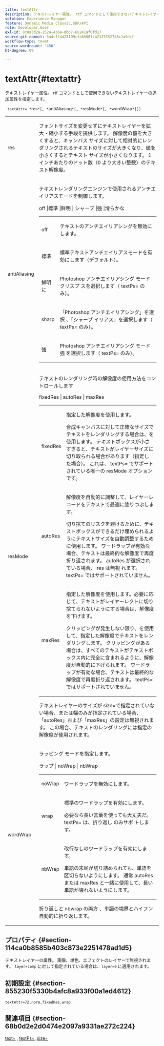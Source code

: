 ```yaml
---
title: textAttr
description: テキストレイヤー属性。 rtf コマンドとして使用できないテキストレイヤーの追加属性を指定します。
solution: Experience Manager
feature: Dynamic Media Classic,SDK/API
role: Developer,User
exl-id: 0c8a3d2a-2524-436a-8bc7-60241af0fd17
source-git-commit: 6a4c1f4425199cfa6088fc42137552748c1a9dcf
workflow-type: tm+mt
source-wordcount: '450'
ht-degree: 0%

---
```


# textAttr{#textattr}

テキストレイヤー属性。 rtf コマンドとして使用できないテキストレイヤーの追加属性を指定します。

` textAttr= *`res`*[, *`antiAliasing`*[, *`resMode`*[, *`wordWrap`*]]]`

<table id="simpletable_0072BF7DF52B4959A14EDEF60A6EBDEE"> 
 <tr class="strow"> 
  <td class="stentry"> <p> <span class="codeph"> <span class="varname"> res </span> </span> </p> </td> 
  <td class="stentry"> <p>フォントサイズを変更せずにテキストレイヤーを拡大・縮小する手段を提供します。 解像度の値を大きくすると、キャンバス サイズに対して相対的にレンダリングされるテキストのサイズが大きくなり、値を小さくするとテキスト サイズが小さくなります。 1 インチあたりのドット数（0 より大きい整数）のテキスト解像度。 </p> </td> 
 </tr> 
 <tr class="strow"> 
  <td class="stentry"> <p> <span class="codeph"> <span class="varname"> antiAliasing </span> </span> </p> </td> 
  <td class="stentry"> <p>テキストレンダリングエンジンで使用されるアンチエイリアスモードを制御します。 </p> <p> <span class="codeph"> off |標準 |鮮明 | シャープ |強 |滑らかな </span> </p> <p> 
    <table id="simpletable_AE2331118FCA4BC7877233E287CED6A4"> 
     <tr class="strow"> 
      <td class="stentry"> <p> <span class="codeph"> off </span> </p> </td> 
      <td class="stentry"> <p>テキストのアンチエイリアシングを無効にします。 </p> </td> 
     </tr> 
     <tr class="strow"> 
      <td class="stentry"> <p> <span class="codeph"> 標準 </span> </p> </td> 
      <td class="stentry"> <p>標準テキストアンチエイリアスモードを有効にします（デフォルト）。 </p> </td> 
     </tr> 
     <tr class="strow"> 
      <td class="stentry"> <p> </span><span class="codeph"> 鮮明に </p> </td> 
      <td class="stentry"> <p>Photoshop アンチエイリアシング モード <span class="codeph"> クリスプ </span> スを選択します（<span class="codeph"> textPs= </span> のみ）。 </p> </td> 
     </tr> 
     <tr class="strow"> 
      <td class="stentry"> <p> <span class="codeph"> sharp </span> </p> </td> 
      <td class="stentry"> <p>「Photoshop アンチエイリアシング」を選択 <span class="codeph">、「シャープ </span> イリアス」を選択します（<span class="codeph"> textPs= </span> のみ）。 </p> </td> 
     </tr> 
     <tr class="strow"> 
      <td class="stentry"> <p> <span class="codeph"> 強 </span> </p> </td> 
      <td class="stentry"> <p>Photoshop アンチエイリアシング モード <span class="codeph"> 強 </span> を選択します（<span class="codeph"> textPs= </span> のみ）。 </p> </td> 
     </tr> 
    </table> </p> </td> 
 </tr> 
 <tr class="strow"> 
  <td class="stentry"> <p> <span class="codeph"> <span class="varname"> resMode </span> </span> </p> </td> 
  <td class="stentry"> <p>テキストのレンダリング時の解像度の使用方法をコントロールします </p> <p> <span class="codeph"> fixedRes | autoRes | maxRes </span> </p> <p> 
    <table id="simpletable_2CFC06DB37154C7C92614FDF7A818DB5"> 
     <tr class="strow"> 
      <td class="stentry"> <p> <span class="codeph"> fixedRes </span> </p> </td> 
      <td class="stentry"> <p>指定した解像度を使用します。 </p> <p>合成キャンバスに対して正確なサイズでテキストをレンダリングする場合は、を使用します。 テキストボックスが小さすぎると、テキストがレイヤーサイズに切り取られる場合があります（指定した場合）。 これは、<span class="codeph"> textPs= </span> でサポートされている唯一の <span class="varname"> resMode </span> オプションです。 </p> </td> 
     </tr> 
     <tr class="strow"> 
      <td class="stentry"> <p> <span class="codeph"> autoRes </span> </p> </td> 
      <td class="stentry"> <p>解像度を自動的に調整して、レイヤーレコードをテキストで最適に塗りつぶします。 </p> <p>切り捨てのリスクを避けるために、テキストボックスができるだけ埋められるようにテキストサイズを自動調整するために使用します。 ワードラップが有効な場合、テキストは最終的な解像度で再度折り返されます。 autoRes </span> が選択されている場合、<span class="varname"> res </span> は無視 <span class="codeph"> れます。 <span class="codeph"> textPs= </span> ではサポートされていません。 </p> </td> 
     </tr> 
     <tr class="strow"> 
      <td class="stentry"> <p> <span class="codeph"> maxRes </span> </p> </td> 
      <td class="stentry"> <p>指定した解像度を使用します。必要に応じて、テキストがレイヤーレクトに切り捨てられないようにする場合は、解像度を下げます。 </p> <p>クリッピングが発生しない限り、を使用して、指定した解像度でテキストをレンダリングします。 クリッピングがある場合は、すべてのテキストがテキストボックス内に完全に含まれるように、解像度が自動的に下げられます。 ワードラップが有効な場合、テキストは最終的な解像度で再度折り返されます。 <span class="codeph"> textPs= </span> ではサポートされていません。 </p> </td> 
     </tr> 
    </table> </p> <p>テキストレイヤーのサイズが size=で指定されていない場合、または幅のみが指定されている場合、「autoRes」および「maxRes」の設定は無視されます。 この場合、テキストのレンダリングには指定の解像度が使用されます。 </p> </td> 
 </tr> 
 <tr class="strow"> 
  <td class="stentry"> <p> <span class="codeph"> <span class="varname"> wordWrap </span> </span> </p> </td> 
  <td class="stentry"> <p>ラッピング モードを指定します。 </p> <p> <span class="codeph"> ラップ | noWrap | nbWrap </span> </p> <p> 
    <table id="simpletable_FF2510E029EC41E29BC30D9FC2923EA3"> 
     <tr class="strow"> 
      <td class="stentry"> <p> <span class="codeph"> noWrap </span> </p> </td> 
      <td class="stentry"> <p>ワードラップを無効にします。 </p> </td> 
     </tr> 
     <tr class="strow"> 
      <td class="stentry"> <p> <span class="codeph"> wrap </span> </p> </td> 
      <td class="stentry"> <p>標準のワードラップを有効にします。 </p> <p>必要なら長い言葉を使っても大丈夫だ。 <span class="codeph"> textPs= </span> は、折り返し </span> のみサポ <span class="codeph"> トします。 </p> </td> 
     </tr> 
     <tr class="strow"> 
      <td class="stentry"> <p> <span class="codeph"> nbWrap </span> </p> </td> 
      <td class="stentry"> <p>改行なしのワードラップを有効にします。 </p> <p>単語の末尾が切り詰められても、単語を区切らないようにします。 通常 <span class="codeph">autoRes </span> または <span class="codeph"> maxRes </span> と一緒に使用して、長い単語が壊れないようにします。 </p> </td> 
     </tr> 
    </table> </p> <p></span><span class="codeph"> 折り返しと nbwrap の両方 <span class="codeph">、単語の境界とハイフン </span> 自動的に折り返します。 </p> </td> 
 </tr> 
</table>

## プロパティ {#section-114ca0b8585b403c873e2251478ad1d5}

テキストレイヤーの属性。 画像、単色、エフェクトのレイヤーで無視されます。 `layer=comp` に対して指定されている場合は、`layer=0` に適用されます。

## 初期設定 {#section-855230f5330b4afc8a933f00a1ed4612}

`textAttr=72,norm,fixedRes,wrap`

## 関連項目 {#section-68b0d2e2d0474e2097a9331ae272c224}

[text=](../../../../../is-api/http-ref/image-serving-api-ref/c-http-protocol-reference/c-command-reference/r-text.md#reference-84634052e48548539a1ef63cbe41f22f) , [textPs=](../../../../../is-api/http-ref/image-serving-api-ref/c-http-protocol-reference/c-command-reference/r-textps.md#reference-4209a2a6169f44278da2647cfb0cd767), [size=](../../../../../is-api/http-ref/image-serving-api-ref/c-http-protocol-reference/c-data-types/r-size.md#reference-04d383f32c7b4003bed9978cb854747b)
